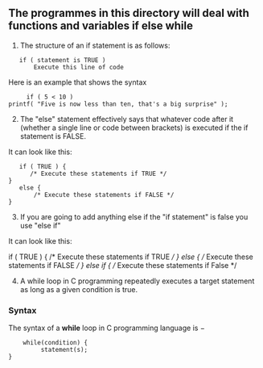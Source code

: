 ## The programmes in this directory will deal with functions and variables if else while
1. The structure of an if statement is as follows:
~~~~
   if ( statement is TRUE )
       Execute this line of code
~~~~
Here is an example that shows the syntax
~~~~
     if ( 5 < 10 )															   printf( "Five is now less than ten, that's a big surprise" );
~~~~
2. The "else" statement effectively says that whatever code after it (whether a single line or code between brackets) is executed if the if statement is FALSE.

It can look like this:
~~~~
   if ( TRUE ) {
      /* Execute these statements if TRUE */
}
   else {
       /* Execute these statements if FALSE */
}
~~~~
3. If you are going to add anything else if the "if statement" is false you use "else if"

It can look like this:

   if ( TRUE ) {
      /* Execute these statements if TRUE */
}
   else {
      /* Execute these statements if FALSE */
}
   else if {
      /* Execute these statements if False */

4. A while loop in C programming repeatedly executes a target statement as long as a given condition is true.

### Syntax
The syntax of a **while** loop in C programming language is −
~~~~
    while(condition) {
         statement(s);
}
~~~~